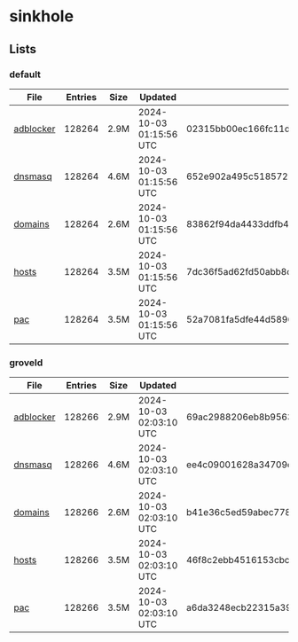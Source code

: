 # sinkhole

## Lists

### default

|File|Entries|Size|Updated|Hash|
|-|-|-|-|-|
|[adblocker](https://raw.githubusercontent.com/groveld/sinkhole/lists/default/adblocker.txt)|128264|2.9M|2024-10-03 01:15:56 UTC|02315bb00ec166fc11d9bff0eac5a8765d148a1e078f9cb5212c1ddbf7b22aac|
|[dnsmasq](https://raw.githubusercontent.com/groveld/sinkhole/lists/default/dnsmasq.txt)|128264|4.6M|2024-10-03 01:15:56 UTC|652e902a495c518572be1d264d7ffa59b46d44075cb269a4f49f3a4e82676dea|
|[domains](https://raw.githubusercontent.com/groveld/sinkhole/lists/default/domains.txt)|128264|2.6M|2024-10-03 01:15:56 UTC|83862f94da4433ddfb4766a47b50801ddaefbe6737085f88e41c5793cb8d724c|
|[hosts](https://raw.githubusercontent.com/groveld/sinkhole/lists/default/hosts.txt)|128264|3.5M|2024-10-03 01:15:56 UTC|7dc36f5ad62fd50abb8c7c1771eb21b952d5c6f7918fe975088886aa83ae0f2c|
|[pac](https://raw.githubusercontent.com/groveld/sinkhole/lists/default/pac.txt)|128264|3.5M|2024-10-03 01:15:56 UTC|52a7081fa5dfe44d58965005cc6f81e4482b62af962ed689e2fea0e97e21d3ba|

### groveld

|File|Entries|Size|Updated|Hash|
|-|-|-|-|-|
|[adblocker](https://raw.githubusercontent.com/groveld/sinkhole/lists/groveld/adblocker.txt)|128266|2.9M|2024-10-03 02:03:10 UTC|69ac2988206eb8b9563e1e6f1b6c7b531d2b3dd94216230dfdc4f8b64272b95e|
|[dnsmasq](https://raw.githubusercontent.com/groveld/sinkhole/lists/groveld/dnsmasq.txt)|128266|4.6M|2024-10-03 02:03:10 UTC|ee4c09001628a34709c23a5242326a01a85deb81adf86291bcc493ca84f87cd2|
|[domains](https://raw.githubusercontent.com/groveld/sinkhole/lists/groveld/domains.txt)|128266|2.6M|2024-10-03 02:03:10 UTC|b41e36c5ed59abec77811532bbab27a7410e66d7f5d50d4622e44e63555fe145|
|[hosts](https://raw.githubusercontent.com/groveld/sinkhole/lists/groveld/hosts.txt)|128266|3.5M|2024-10-03 02:03:10 UTC|46f8c2ebb4516153cbc88e8f9ffe8a4c56b3cc2f877dd5f98bc5949b5d9865f7|
|[pac](https://raw.githubusercontent.com/groveld/sinkhole/lists/groveld/pac.txt)|128266|3.5M|2024-10-03 02:03:10 UTC|a6da3248ecb22315a39d0d4c7d57c2603bd7fbc7d88877b1c4d9a3897e068e77|
